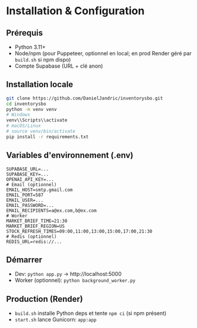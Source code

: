 # Installation & Configuration

## Prérequis
- Python 3.11+
- Node/npm (pour Puppeteer, optionnel en local; en prod Render géré par `build.sh` si npm dispo)
- Compte Supabase (URL + clé anon)

## Installation locale
```bash
git clone https://github.com/DanielJandric/inventorysbo.git
cd inventorysbo
python -m venv venv
# Windows
venv\\Scripts\\activate
# macOS/Linux
# source venv/bin/activate
pip install -r requirements.txt
```

## Variables d'environnement (.env)
```
SUPABASE_URL=...
SUPABASE_KEY=...
OPENAI_API_KEY=...
# Email (optionnel)
EMAIL_HOST=smtp.gmail.com
EMAIL_PORT=587
EMAIL_USER=...
EMAIL_PASSWORD=...
EMAIL_RECIPIENTS=a@ex.com,b@ex.com
# Worker
MARKET_BRIEF_TIME=21:30
MARKET_BRIEF_REGION=US
STOCK_REFRESH_TIMES=09:00,11:00,13:00,15:00,17:00,21:30
# Redis (optionnel)
REDIS_URL=redis://...
```

## Démarrer
- Dev: `python app.py` → http://localhost:5000
- Worker (optionnel): `python background_worker.py`

## Production (Render)
- `build.sh` installe Python deps et tente `npm ci` (si npm présent)
- `start.sh` lance Gunicorn: `app:app`









